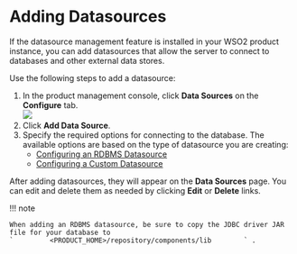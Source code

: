 # Adding Datasources

If the datasource management feature is installed in your WSO2 product
instance, you can add datasources that allow the server to connect to
databases and other external data stores.

Use the following steps to add a datasource:

1.  In the product management console, click **Data Sources** on the
    **Configure** tab.  
    ![](http://docs.wso2.org/wiki/download/../assets/img/4885163/1.png?version=2&modificationDate=1327323080000) 
2.  Click **Add Data Source**.
3.  Specify the required options for connecting to the database. The
    available options are based on the type of datasource you are
    creating:  
    -   [Configuring an RDBMS
        Datasource](Configuring-an-RDBMS-Datasource)
    -   [Configuring a Custom
        Datasource](Configuring-a-Custom-Datasource)

After adding datasources, they will appear on the **Data Sources** page.
You can edit and delete them as needed by clicking **Edit** or
**Delete** links.

!!! note
    
    When adding an RDBMS datasource, be sure to copy the JDBC driver JAR
    file for your database to
    `         <PRODUCT_HOME>/repository/components/lib        ` .
    
